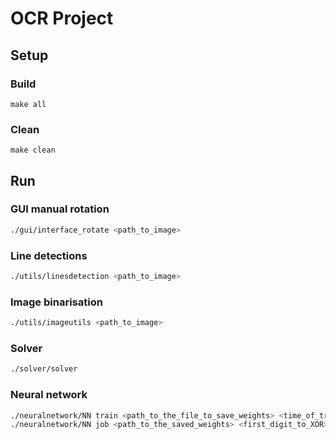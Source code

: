 # OCR Project

## Setup
### Build

```make
make all
```

### Clean
```make
make clean
```

## Run

### GUI manual rotation
```sh
./gui/interface_rotate <path_to_image>
```

### Line detections
```sh
./utils/linesdetection <path_to_image>
```

### Image binarisation
```sh
./utils/imageutils <path_to_image>
```

### Solver
```sh
./solver/solver
``` 

### Neural network
```sh
./neuralnetwork/NN train <path_to_the_file_to_save_weights> <time_of_training>
./neuralnetwork/NN job <path_to_the_saved_weights> <first_digit_to_XOR><second_digit_to_XOR>
```
